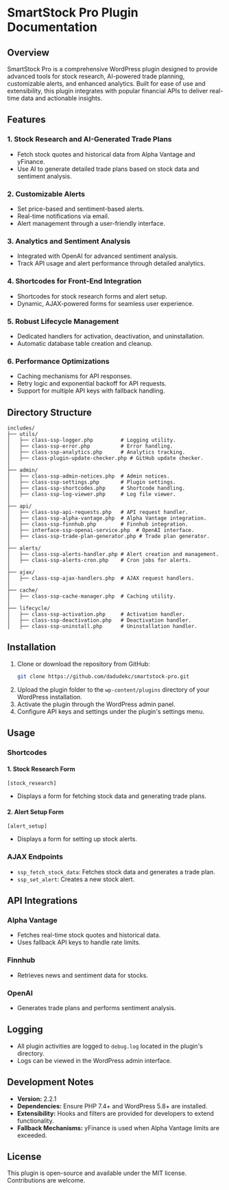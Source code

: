 # SmartStock Pro Plugin Documentation

## Overview
SmartStock Pro is a comprehensive WordPress plugin designed to provide advanced tools for stock research, AI-powered trade planning, customizable alerts, and enhanced analytics. Built for ease of use and extensibility, this plugin integrates with popular financial APIs to deliver real-time data and actionable insights.

## Features

### 1. Stock Research and AI-Generated Trade Plans
- Fetch stock quotes and historical data from Alpha Vantage and yFinance.
- Use AI to generate detailed trade plans based on stock data and sentiment analysis.

### 2. Customizable Alerts
- Set price-based and sentiment-based alerts.
- Real-time notifications via email.
- Alert management through a user-friendly interface.

### 3. Analytics and Sentiment Analysis
- Integrated with OpenAI for advanced sentiment analysis.
- Track API usage and alert performance through detailed analytics.

### 4. Shortcodes for Front-End Integration
- Shortcodes for stock research forms and alert setup.
- Dynamic, AJAX-powered forms for seamless user experience.

### 5. Robust Lifecycle Management
- Dedicated handlers for activation, deactivation, and uninstallation.
- Automatic database table creation and cleanup.

### 6. Performance Optimizations
- Caching mechanisms for API responses.
- Retry logic and exponential backoff for API requests.
- Support for multiple API keys with fallback handling.

## Directory Structure

```plaintext
includes/
├── utils/
│   ├── class-ssp-logger.php         # Logging utility.
│   ├── class-ssp-error.php          # Error handling.
│   ├── class-ssp-analytics.php      # Analytics tracking.
│   ├── class-plugin-update-checker.php # GitHub update checker.
│
├── admin/
│   ├── class-ssp-admin-notices.php  # Admin notices.
│   ├── class-ssp-settings.php       # Plugin settings.
│   ├── class-ssp-shortcodes.php     # Shortcode handling.
│   ├── class-ssp-log-viewer.php     # Log file viewer.
│
├── api/
│   ├── class-ssp-api-requests.php   # API request handler.
│   ├── class-ssp-alpha-vantage.php  # Alpha Vantage integration.
│   ├── class-ssp-finnhub.php        # Finnhub integration.
│   ├── interface-ssp-openai-service.php  # OpenAI interface.
│   ├── class-ssp-trade-plan-generator.php # Trade plan generator.
│
├── alerts/
│   ├── class-ssp-alerts-handler.php # Alert creation and management.
│   ├── class-ssp-alerts-cron.php    # Cron jobs for alerts.
│
├── ajax/
│   ├── class-ssp-ajax-handlers.php  # AJAX request handlers.
│
├── cache/
│   ├── class-ssp-cache-manager.php  # Caching utility.
│
├── lifecycle/
│   ├── class-ssp-activation.php     # Activation handler.
│   ├── class-ssp-deactivation.php   # Deactivation handler.
│   ├── class-ssp-uninstall.php      # Uninstallation handler.
```

## Installation

1. Clone or download the repository from GitHub:
   ```bash
   git clone https://github.com/dadudekc/smartstock-pro.git
   ```
2. Upload the plugin folder to the `wp-content/plugins` directory of your WordPress installation.
3. Activate the plugin through the WordPress admin panel.
4. Configure API keys and settings under the plugin's settings menu.

## Usage

### Shortcodes

#### 1. Stock Research Form
```plaintext
[stock_research]
```
- Displays a form for fetching stock data and generating trade plans.

#### 2. Alert Setup Form
```plaintext
[alert_setup]
```
- Displays a form for setting up stock alerts.

### AJAX Endpoints
- `ssp_fetch_stock_data`: Fetches stock data and generates a trade plan.
- `ssp_set_alert`: Creates a new stock alert.

## API Integrations

### Alpha Vantage
- Fetches real-time stock quotes and historical data.
- Uses fallback API keys to handle rate limits.

### Finnhub
- Retrieves news and sentiment data for stocks.

### OpenAI
- Generates trade plans and performs sentiment analysis.

## Logging
- All plugin activities are logged to `debug.log` located in the plugin's directory.
- Logs can be viewed in the WordPress admin interface.

## Development Notes

- **Version:** 2.2.1
- **Dependencies:** Ensure PHP 7.4+ and WordPress 5.8+ are installed.
- **Extensibility:** Hooks and filters are provided for developers to extend functionality.
- **Fallback Mechanisms:** yFinance is used when Alpha Vantage limits are exceeded.

## License

This plugin is open-source and available under the MIT license. Contributions are welcome.

